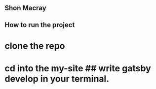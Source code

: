 ## Shon Macray

## How to run the project

# clone the repo

# cd into the my-site ## write gatsby develop in your terminal.
